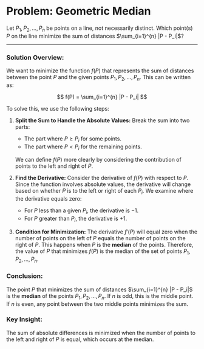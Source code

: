 # Problem: Geometric Median

Let $P_1, P_2, \dots, P_n$ be points on a line, not necessarily distinct. Which point(s) $P$ on the line minimize the sum of distances $\sum_{i=1}^{n} |P - P_i|$?

---

### Solution Overview:

We want to minimize the function $f(P)$ that represents the sum of distances between the point $P$ and the given points $P_1, P_2, \dots, P_n$. This can be written as:

$$
f(P) = \sum_{i=1}^{n} |P - P_i|
$$

To solve this, we use the following steps:

1. **Split the Sum to Handle the Absolute Values:**
   Break the sum into two parts:
   - The part where $P \geq P_i$ for some points.
   - The part where $P < P_i$ for the remaining points.

   We can define $f(P)$ more clearly by considering the contribution of points to the left and right of $P$.

2. **Find the Derivative:**
   Consider the derivative of $f(P)$ with respect to $P$. Since the function involves absolute values, the derivative will change based on whether $P$ is to the left or right of each $P_i$. We examine where the derivative equals zero:
   
   - For $P$ less than a given $P_i$, the derivative is $-1$.
   - For $P$ greater than $P_i$, the derivative is $+1$.

3. **Condition for Minimization:**
   The derivative $f'(P)$ will equal zero when the number of points on the left of $P$ equals the number of points on the right of $P$. This happens when $P$ is the **median** of the points. Therefore, the value of $P$ that minimizes $f(P)$ is the median of the set of points $P_1, P_2, \dots, P_n$.

### Conclusion:

The point $P$ that minimizes the sum of distances $\sum_{i=1}^{n} |P - P_i|$ is the **median** of the points $P_1, P_2, \dots, P_n$. If $n$ is odd, this is the middle point. If $n$ is even, any point between the two middle points minimizes the sum.

### Key Insight:

The sum of absolute differences is minimized when the number of points to the left and right of $P$ is equal, which occurs at the median.

